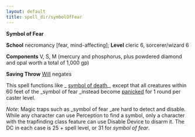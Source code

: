 ```yaml
---
layout: default
title: spell_dir/symbolOfFear
---
```

 **Symbol of Fear**

**School** necromancy [fear, mind-affecting]; **Level** cleric 6, sorcerer/wizard 6

**Components** V, S, M (mercury and phosphorus, plus powdered diamond and opal worth a total of 1,000 gp)

**Saving Throw** [Will](../combat#_will) negates

This spell functions like _ [symbol of death](symbolOfDeath#_symbol-of-death)_, except that all creatures within 60 feet of the _symbol of fear _instead become [panicked](../glossary#_panicked) for 1 round per caster level.

_Note_: Magic traps such as _symbol of fear _are hard to detect and disable. While any character can use Perception to find a symbol, only a character with the trapfinding class feature can use Disable Device to disarm it. The DC in each case is 25 + spell level, or 31 for _symbol of fear_.

